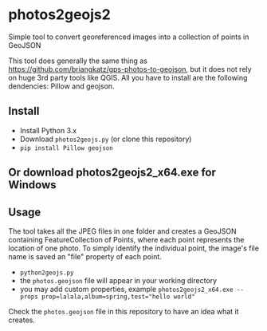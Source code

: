# photos2geojs2
Simple tool to convert georeferenced images into a collection of points in GeoJSON

This tool does generally the same thing as https://github.com/briangkatz/gps-photos-to-geojson, but it does not rely on huge 3rd party tools like QGIS. All you have to install are the following dendencies: Pillow and geojson.

## Install

* Install Python 3.x
* Download `photos2geojs.py` (or clone this repository)
* ``` pip install Pillow geojson ```

## Or download photos2geojs2_x64.exe for Windows

## Usage

The tool takes all the JPEG files in one folder and creates a GeoJSON containing FeatureCollection of Points, where each point represents the location of one photo. To simply identify the individual point, the image's file name is saved an "file" property of each point.

* ``` python2geojs.py ```
* the `photos.geojson` file will appear in your working directory
* you may add custom properties, example `photos2geojs2_x64.exe --props prop=lalala,album=spring,test="hello world"`

Check the `photos.geojson` file in this repository to have an idea what it creates.

